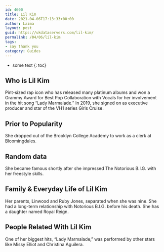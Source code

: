 ```yaml
---
id: 4600
title: Lil Kim
date: 2021-04-06T17:13:33+00:00
author: Laima
layout: post
guid: https://ukdataservers.com/lil-kim/
permalink: /04/06/lil-kim
tags:
- say thank you
category: Guides
---
```


* some text
{: toc}


## Who is Lil Kim
                  
                  
                  
Pint-sized rap icon who has released many platinum albums and won a Grammy Award for Best Pop Collaboration with Vocals for her involvement in the hit song &#8220;Lady Marmalade.&#8221; In 2019, she signed on as executive producer and star of the VH1 series Girls Cruise.
                  
              
            
              
            
                
                
                
## Prior to Popularity
                  
                  
                  
She dropped out of the Brooklyn College Academy to work as a clerk at Bloomingdales.
                  
              
            
              
            
                
                
                
## Random data
                  
                  
                  
She became famous shortly after she impressed The Notorious B.I.G. with her freestyle skills.
                  
              
            
              
            
                
                
                
## Family & Everyday Life of Lil Kim
                  
                  
                  
Her parents, Linwood and Ruby Jones, separated when she was nine. She had a long-term relationship with Notorious B.I.G. before his death. She has a daughter named Royal Reign.
                  
              
            
              
            
                
                
                
## People Related With Lil Kim
                  
                  
                  
One of her biggest hits, &#8220;Lady Marmalade,&#8221; was performed by other stars like Missy Elliot and Christina Aguilera.
                  
              
            
              
            
                
              
            
              
              
            
            
              
            
          
          
          